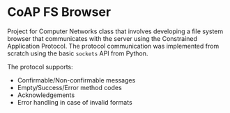 # CoAP FS Browser

Project for Computer Networks class that involves developing a file system browser that communicates with the server using the Constrained Application Protocol.
The protocol communication was implemented from scratch using the basic `sockets` API from Python.

The protocol supports:
* Confirmable/Non-confirmable messages
* Empty/Success/Error method codes
* Acknowledgements
* Error handling in case of invalid formats

